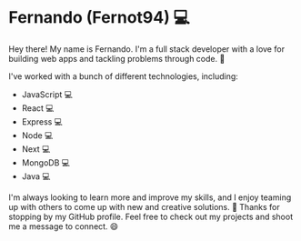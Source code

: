 # Fernando (Fernot94) 💻

Hey there! My name is Fernando. I'm a full stack developer with a love for building web apps and tackling problems through code. 💪

I've worked with a bunch of different technologies, including:
- JavaScript 💻
- React 💻
- Express 💻
- Node 💻
- Next 💻
- MongoDB 💻
- Java 💻

I'm always looking to learn more and improve my skills, and I enjoy teaming up with others to come up with new and creative solutions. 🤝 Thanks for stopping by my GitHub profile. Feel free to check out my projects and shoot me a message to connect. 😄
